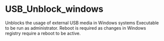 # USB_Unblock_windows
Unblocks the usage of external USB media in Windows systems 
Executable to be run as administrator. 
Reboot is required as changes in Windows registry require a reboot to be active.
